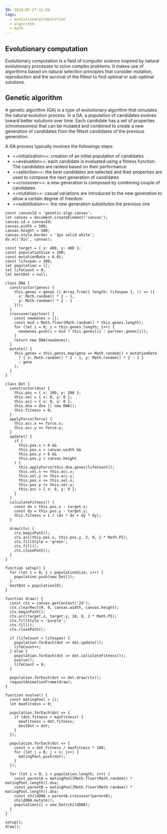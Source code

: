 ```yaml
---
ID: 2024-07-27-11:56
tags:
  - evolutionaryComputation
  - algorithm
  - math
---
```

## Evolutionary computation

Evolutionary computation is a field of computer science inspired by natural evolutionary processes to solve complex problems. It makes use of algorithms based on natural selection principles that consider mutation, reproduction and the survival of the fittest to find optimal or sub-optimal solutions.

## Genetic algorithm

A genetic algorithm (GA) is a type of evolutionary algorithm that simulates the natural evolution process. In a GA, a population of candidates evolves toward better solutions over time. Each candidate has a set of properties (chromosomes) that can be mutated and combined to create a new generation of candidates from the fittest candidates of the previous generation.

A GA process typically involves the followings steps:
- ==initialization==: creation of an initial population of candidates
- ==evaluation==: each candidate is evaluated using a fitness function. The candidates are ranked based on their performance
- ==selection==: the best candidates are selected and their properties are used to compose the next generation of candidates
- ==crossover==: a new generation is composed by combining couple of candidates
- ==mutation==: casual variations are introduced to the new generation to allow a certain degree of freedom
- ==substitution==: the new generation substitutes the previous one


```dataviewjs
const canvasId = 'genetic-algo-canvas';
let canvas = document.createElement('canvas');
canvas.id = canvasId;
canvas.width = 500;
canvas.height = 500;
canvas.style.border = '1px solid white';
dv.el('div', canvas);

const target = { x: 480, y: 480 };
const populationSize = 100;
const mutationRate = 0.01;
const lifespan = 200;
let population = [];
let lifeCount = 0;
let bestDot = null;

class DNA {
  constructor(genes) {
    this.genes = genes || Array.from({ length: lifespan }, () => ({
      x: Math.random() * 2 - 1,
      y: Math.random() * 2 - 1
    }));
  }
  crossover(partner) {
    const newGenes = [];
    const mid = Math.floor(Math.random() * this.genes.length);
    for (let i = 0; i < this.genes.length; i++) {
      newGenes.push(i > mid ? this.genes[i] : partner.genes[i]);
    }
    return new DNA(newGenes);
  }
  mutate() {
    this.genes = this.genes.map(gene => Math.random() < mutationRate
      ? { x: Math.random() * 2 - 1, y: Math.random() * 2 - 1 }
      : gene
    );
  }
}

class Dot {
  constructor(dna) {
    this.pos = { x: 100, y: 200 };
    this.vel = { x: 0, y: 0 };
    this.acc = { x: 0, y: 0 };
    this.dna = dna || new DNA();
    this.fitness = 0;
  }
  applyForce(force) {
    this.acc.x += force.x;
    this.acc.y += force.y;
  }
  update() {
    if (
      this.pos.x > 0 &&
      this.pos.x < canvas.width &&
      this.pos.y > 0 &&
      this.pos.y < canvas.height
    ) {
      this.applyForce(this.dna.genes[lifeCount]);
      this.vel.x += this.acc.x;
      this.vel.y += this.acc.y;
      this.pos.x += this.vel.x;
      this.pos.y += this.vel.y;
      this.acc = { x: 0, y: 0 };
    }
  }
  calculateFitness() {
    const dx = this.pos.x - target.x;
    const dy = this.pos.y - target.y;
    this.fitness = 1 / (dx * dx + dy * dy);
  }

  draw(ctx) {
    ctx.beginPath();
    ctx.arc(this.pos.x, this.pos.y, 2, 0, 2 * Math.PI);
    ctx.fillStyle = 'green';
    ctx.fill();
    ctx.closePath();
  }
}

function setup() {
  for (let i = 0; i < populationSize; i++) {
    population.push(new Dot());
  }
  bestDot = population[0];
}

function draw() {
  const ctx = canvas.getContext('2d');
  ctx.clearRect(0, 0, canvas.width, canvas.height);
  ctx.beginPath();
  ctx.arc(target.x, target.y, 10, 0, 2 * Math.PI);
  ctx.fillStyle = 'purple';
  ctx.fill();
  ctx.closePath();

  if (lifeCount < lifespan) {
    population.forEach(dot => dot.update());
    lifeCount++;
  } else {
    population.forEach(dot => dot.calculateFitness());
    evolve();
    lifeCount = 0;
  }

  population.forEach(dot => dot.draw(ctx));
  requestAnimationFrame(draw);
}

function evolve() {
  const matingPool = [];
  let maxFitness = 0;

  population.forEach(dot => {
    if (dot.fitness > maxFitness) {
      maxFitness = dot.fitness;
      bestDot = dot;
    }
  });

  population.forEach(dot => {
    const n = dot.fitness / maxFitness * 100;
    for (let j = 0; j < n; j++) {
      matingPool.push(dot);
    }
  });

  for (let i = 0; i < population.length; i++) {
    const parentA = matingPool[Math.floor(Math.random() * matingPool.length)].dna;
    const parentB = matingPool[Math.floor(Math.random() * matingPool.length)].dna;
    const childDNA = parentA.crossover(parentB);
    childDNA.mutate();
    population[i] = new Dot(childDNA);
  }
}

setup();
draw();

```